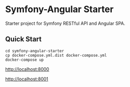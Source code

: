 # Symfony-Angular Starter

Starter project for Symfony RESTful API and Angular SPA.

## Quick Start

````
cd symfony-angular-starter
cp docker-compose.yml.dist docker-compose.yml  
docker-compose up
````

[http://localhost:8000](http://localhost:8000)

[http://localhost:8001](http://localhost:8001)
